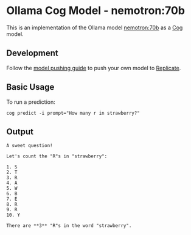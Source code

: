 # Ollama Cog Model - nemotron:70b

This is an implementation of the Ollama model [nemotron:70b](https://ollama.com/library/nemotron:70b) as a [Cog](https://github.com/replicate/cog) model.

## Development

Follow the [model pushing guide](https://replicate.com/docs/guides/push-a-model) to push your own model to [Replicate](https://replicate.com).
    
## Basic Usage

To run a prediction:

    cog predict -i prompt="How many r in strawberry?"


## Output

    A sweet question!

    Let's count the "R"s in "strawberry":

    1. S
    2. T
    3. R
    4. A
    5. W
    6. B
    7. E
    8. R
    9. R
    10. Y

    There are **3** "R"s in the word "strawberry".



